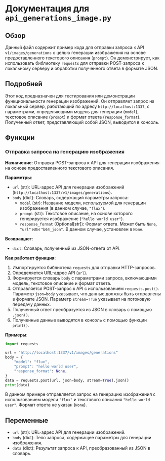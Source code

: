 # Документация для `api_generations_image.py`

## Обзор

Данный файл содержит пример кода для отправки запроса к API `v1/images/generations` с целью генерации изображения на основе предоставленного текстового описания (`prompt`). Он демонстрирует, как использовать библиотеку `requests` для отправки POST-запроса к локальному серверу и обработки полученного ответа в формате JSON.

## Подробней

Этот код предназначен для тестирования или демонстрации функциональности генерации изображений. Он отправляет запрос на локальный сервер, работающий по адресу `http://localhost:1337`, с параметрами, определяющими модель для генерации (`model`), текстовое описание (`prompt`) и формат ответа (`response_format`). Полученный ответ, представляющий собой JSON, выводится в консоль.

## Функции

### Отправка запроса на генерацию изображения

**Назначение**: Отправка POST-запроса к API для генерации изображения на основе предоставленного текстового описания.

**Параметры**:

-   `url` (str): URL-адрес API для генерации изображений (`http://localhost:1337/v1/images/generations`).
-   `body` (dict): Словарь, содержащий параметры запроса:
    -   `model` (str): Название модели, используемой для генерации изображения (в данном случае, `"flux"`).
    -   `prompt` (str): Текстовое описание, на основе которого генерируется изображение (`"hello world user"`).
    -   `response_format` (Optional[str]): Формат ответа. Может быть `None`, `"url"` или `"b64_json"`. В данном случае, установлен в `None`.

**Возвращает**:

-   `dict`: Словарь, полученный из JSON-ответа от API.

**Как работает функция**:

1.  Импортируется библиотека `requests` для отправки HTTP-запросов.
2.  Определяется URL-адрес API (`url`).
3.  Формируется словарь `body` с параметрами запроса, включающими модель, текстовое описание и формат ответа.
4.  Отправляется POST-запрос к API с использованием `requests.post()`. Параметр `json=body` указывает, что данные должны быть отправлены в формате JSON. Параметр `stream=True` указывает на потоковую передачу данных.
5.  Полученный ответ преобразуется из JSON в словарь с помощью `.json()`.
6.  Полученные данные выводятся в консоль с помощью функции `print()`.

**Примеры**:

```python
import requests

url = "http://localhost:1337/v1/images/generations"
body = {
    "model": "flux",
    "prompt": "hello world user",
    "response_format": None,
}
data = requests.post(url, json=body, stream=True).json()
print(data)
```

В данном примере отправляется запрос на генерацию изображения с использованием модели `"flux"` и текстового описания `"hello world user"`. Формат ответа не указан (`None`).

## Переменные

-   `url` (str): URL-адрес API для генерации изображений.
-   `body` (dict): Тело запроса, содержащее параметры для генерации изображения.
-   `data` (dict): Результат запроса к API, преобразованный из JSON в словарь.